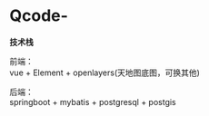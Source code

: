 # Qcode-
**技术栈**  
  
前端：  
vue + Element + openlayers(天地图底图，可换其他)  
    
后端：  
springboot + mybatis + postgresql + postgis
